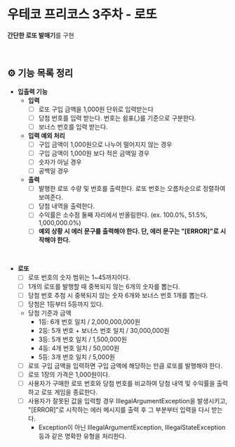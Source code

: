 # 우테코 프리코스 3주차 - 로또

**간단한 로또 발매기**를 구현

<br/>

## ⚙️ 기능 목록 정리

- **입출력 기능**
    - **입력**
        - [ ] 로또 구입 금액을 1,000원 단위로 입력받는다
        - [ ] 당첨 번호를 입력 받는다. 번호는 쉼표(,)를 기준으로 구분한다.
        - [ ] 보너스 번호를 입력 받는다.
    - **입력 예외 처리**
        - [ ] 구입 금액이 1,000원으로 나누어 떨어지지 않는 경우
        - [ ] 구입 금액이 1,000원 보다 적은 금액일 경우
        - [ ] 숫자가 아닐 경우
        - [ ] 공백일 경우
    - **출력**
        - [ ] 발행한 로또 수량 및 번호를 출력한다. 로또 번호는 오름차순으로 정렬하여 보여준다.
        - [ ] 당첨 내역을 출력한다.
        - [ ] 수익률은 소수점 둘째 자리에서 반올림한다. (ex. 100.0%, 51.5%, 1,000,000.0%)
        - [ ] **예외 상황 시 에러 문구를 출력해야 한다. 단, 에러 문구는 "[ERROR]"로 시작해야 한다.**

<br/>

- **로또**
    - [ ] 로또 번호의 숫자 범위는 1~45까지이다.
    - [ ] 1개의 로또를 발행할 때 중복되지 않는 6개의 숫자를 뽑는다.
    - [ ] 당첨 번호 추첨 시 중복되지 않는 숫자 6개와 보너스 번호 1개를 뽑는다.
    - [ ] 당첨은 1등부터 5등까지 있다.
    - 당첨 기준과 금액
        - 1등: 6개 번호 일치 / 2,000,000,000원
        - 2등: 5개 번호 + 보너스 번호 일치 / 30,000,000원
        - 3등: 5개 번호 일치 / 1,500,000원
        - 4등: 4개 번호 일치 / 50,000원
        - 5등: 3개 번호 일치 / 5,000원
    - [ ] 로또 구입 금액을 입력하면 구입 금액에 해당하는 만큼 로또를 발행해야 한다.
    - [ ] 로또 1장의 가격은 1,000원이다.
    - [ ] 사용자가 구매한 로또 번호와 당첨 번호를 비교하여 당첨 내역 및 수익률을 출력하고 로또 게임을 종료한다.
    - [ ] 사용자가 잘못된 값을 입력할 경우 IllegalArgumentException을 발생시키고, "[ERROR]"로 시작하는 에러 메시지를 출력 후 그 부분부터 입력을 다시 받는다.
        - Exception이 아닌 IllegalArgumentException, IllegalStateException 등과 같은 명확한 유형을 처리한다.
